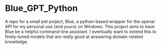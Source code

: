# Blue_GPT_Python
A repo for a small pet project, Blue, a python-based wrapper for the openai API for my personal use (and yours) on Windows. This project aims to have Blue be a helpful command-line assistant. I eventually want to extend this to finely-tuned models that are really good at answering domain-related knowledge.
